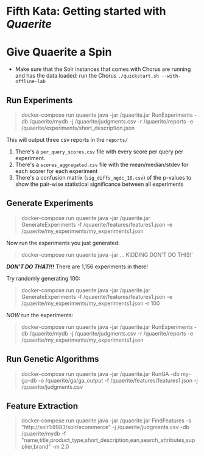 # Fifth Kata: Getting started with *Quaerite*


# Give Quaerite a Spin

* Make sure that the Solr instances that comes with Chorus are running and has the data loaded:
run the Chorus `./quickstart.sh --with-offline-lab`

## Run Experiments

> docker-compose run quaerite java -jar /quaerite.jar RunExperiments -db /quaerite/mydb -j /quaerite/judgments.csv -r /quaerite/reports -e /quaerite/experiments/short_description.json

This will output three csv reports in the `reports/`
1. There's a `per_query_scores.csv` file with every score per query per experiment.
2. There's a `scores_aggregated.csv` file with the mean/median/stdev for each scorer for each experiment
3. There's a confusion matrix (`sig_diffs_ngdc_10.csv`) of the p-values to show the pair-wise statistical significance between all experiments

## Generate Experiments

> docker-compose run quaerite java -jar /quaerite.jar GenerateExperiments -f /quaerite/features/features1.json -e /quaerite/my_experiments/my_experiments1.json

Now run the experiments you just generated:

> docker-compose run quaerite java -jar  ... KIDDING DON'T DO THIS!`

***DON'T DO THAT!!!***  There are 1,156 experiments in there!  


Try randomly generating 100:

> docker-compose run quaerite java -jar /quaerite.jar GenerateExperiments -f /quaerite/features/features1.json -e /quaerite/my_experiments/my_experiments1.json -r 100


*NOW* run the experiments:

> docker-compose run quaerite java -jar /quaerite.jar RunExperiments -db /quaerite/mydb -j /quaerite/judgments.csv -r /quaerite/reports -e /quaerite/my_experiments/my_experiments1.json

## Run Genetic Algorithms

> docker-compose run quaerite java -jar /quaerite.jar RunGA -db my-ga-db -o /quaerite/ga/ga_output -f /quaerite/features/features1.json -j /quaerite/judgments.csv

## Feature Extraction

> docker-compose run quaerite java -jar /quaerite.jar FindFeatures -s "http://solr1:8983/solr/ecommerce" -j /quaerite/judgments.csv -db /quaerite/mydb -f "name,title,product_type,short_description,ean,search_attributes,supplier,brand" -m 2.0
